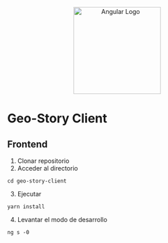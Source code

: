 <p align="center">
  <a href="http://angular.io/" target="blank"><img src="https://angular.io/assets/images/logos/angular/angular.svg" width="200" alt="Angular Logo" /></a>
</p>

# Geo-Story Client
## Frontend
1. Clonar repositorio
2. Acceder al directorio
```
cd geo-story-client
```
3. Ejecutar
```
yarn install
```
4. Levantar el modo de desarrollo
```
ng s -0
```
